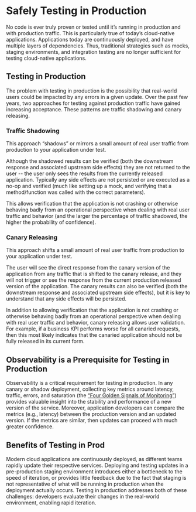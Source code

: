 # Safely Testing in Production

No code is ever truly proven or tested until it’s running in production and with production traffic. This is particularly true of today’s cloud-native applications. Applications today are continuously deployed, and have multiple layers of dependencies. Thus, traditional strategies such as mocks, staging environments, and integration testing are no longer sufficient for testing cloud-native applications.

## Testing in Production

The problem with testing in production is the possibility that real-world users could be impacted by any errors in a given update. Over the past few years, two approaches for testing against production traffic have gained increasing acceptance. These patterns are traffic shadowing and canary releasing.

### Traffic Shadowing

This approach “shadows” or mirrors a small amount of real user traffic from production to your application under test.

Although the shadowed results can be verified (both the downstream response and associated upstream side effects) they are not returned to the user -- the user only sees the results from the currently released application. Typically any side effects are not persisted or are executed as a no-op and verified (much like setting up a mock, and verifying that a method/function was called with the correct parameters).

This allows verification that the application is not crashing or otherwise behaving badly from an operational perspective when dealing with real user traffic and behavior (and the larger the percentage of traffic shadowed, the higher the probability of confidence).

### Canary Releasing

This approach shifts a small amount of real user traffic from production to your application under test.

The user will see the direct response from the canary version of the application from any traffic that is shifted to the canary release, and they will not trigger or see the response from the current production released version of the application. The canary results can also be verified (both the downstream response and associated upstream side effects), but it is key to understand that any side effects will be persisted.

In addition to allowing verification that the application is not crashing or otherwise behaving badly from an operational perspective when dealing with real user traffic and behavior, canary releasing allows user validation. For example, if a business KPI performs worse for all canaried requests, then this most likely indicates that the canaried application should not be fully released in its current form.

## Observability is a Prerequisite for Testing in Production

Observability is a critical requirement for testing in production. In any canary or shadow deployment, collecting key metrics around latency, traffic, errors, and saturation (the [“Four Golden Signals of Monitoring”](https://landing.google.com/sre/sre-book/chapters/monitoring-distributed-systems/#xref_monitoring_golden-signals)) provides valuable insight into the stability and performance of a new version of the service. Moreover, application developers can compare the metrics (e.g., latency) between the production version and an updated version. If the metrics are similar, then updates can proceed with much greater confidence.

## Benefits of Testing in Prod

Modern cloud applications are continuously deployed, as different teams rapidly update their respective services. Deploying and testing updates in a pre-production staging environment introduces either a bottleneck to the speed of iteration, or provides little feedback due to the fact that staging is not representative of what will be running in production when the deployment actually occurs. Testing in production addresses both of these challenges: developers evaluate their changes in the real-world environment, enabling rapid iteration.
